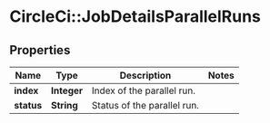 # CircleCi::JobDetailsParallelRuns

## Properties
Name | Type | Description | Notes
------------ | ------------- | ------------- | -------------
**index** | **Integer** | Index of the parallel run. | 
**status** | **String** | Status of the parallel run. | 

